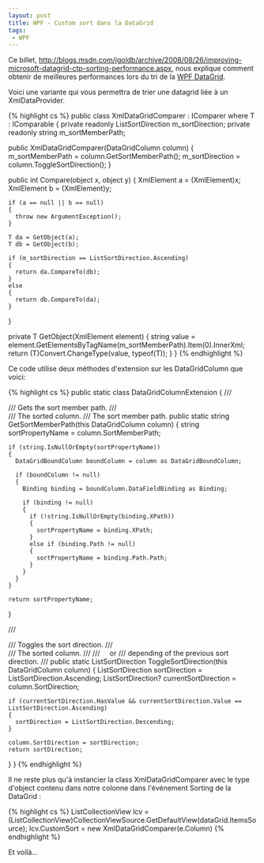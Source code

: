```yaml
---
layout: post
title: WPF - Custom sort dans la DataGrid
tags:
 - WPF
---
```


Ce billet, <http://blogs.msdn.com/jgoldb/archive/2008/08/26/improving-microsoft-datagrid-ctp-sorting-performance.aspx>, nous explique 
comment obtenir de meilleures performances lors du tri de la [WPF DataGrid](http://www.codeplex.com/wpf).

Voici une variante qui vous permettra de trier une datagrid liée à un XmlDataProvider.

{% highlight cs %}
public class XmlDataGridComparer<T> : IComparer where T : IComparable
{
  private readonly ListSortDirection m_sortDirection;
  private readonly string m_sortMemberPath;
  
  public XmlDataGridComparer(DataGridColumn column)
  {
    m_sortMemberPath = column.GetSortMemberPath();
    m_sortDirection = column.ToggleSortDirection();
  }

  public int Compare(object x, object y)
  {
    XmlElement a = (XmlElement)x;
    XmlElement b = (XmlElement)y;

    if (a == null || b == null)
    {
      throw new ArgumentException();
    }
    
    T da = GetObject(a);
    T db = GetObject(b);
    
    if (m_sortDirection == ListSortDirection.Ascending)
    {
      return da.CompareTo(db);
    }
    else
    {
      return db.CompareTo(da);
    }
  }
  
  private T GetObject(XmlElement element)
  {
    string value = element.GetElementsByTagName(m_sortMemberPath).Item(0).InnerXml;
    return (T)Convert.ChangeType(value, typeof(T));
  }
}
{% endhighlight %}

Ce code utilise deux méthodes d'extension sur les DataGridColumn que voici:

{% highlight cs %}
public static class DataGridColumnExtension
{
  /// <summary>
  /// Gets the sort member path.
  /// </summary>
  /// <param name="column">The sorted column.</param>
  /// <returns>The sort member path.</returns>
  public static string GetSortMemberPath(this DataGridColumn column)
  {
    string sortPropertyName = column.SortMemberPath;

    if (string.IsNullOrEmpty(sortPropertyName))
    {
      DataGridBoundColumn boundColumn = column as DataGridBoundColumn;

      if (boundColumn != null)
      {
        Binding binding = boundColumn.DataFieldBinding as Binding;

        if (binding != null)
        {
          if (!string.IsNullOrEmpty(binding.XPath))
          {
            sortPropertyName = binding.XPath;
          }
          else if (binding.Path != null)
          {
            sortPropertyName = binding.Path.Path;
          }
        }
      }
    }

    return sortPropertyName;
  }

  /// <summary>
  /// Toggles the sort direction.
  /// </summary>
  /// <param name="column">The sorted column.</param>
  /// <returns>
  ///     <see cref="ListSortDirection.Ascending"/> or <see cref="ListSortDirection.Descending"/>
  ///     depending of the previous sort direction.
  /// </returns>
  public static ListSortDirection ToggleSortDirection(this DataGridColumn column)
  {
    ListSortDirection sortDirection = ListSortDirection.Ascending;
    ListSortDirection? currentSortDirection = column.SortDirection;

    if (currentSortDirection.HasValue && currentSortDirection.Value == ListSortDirection.Ascending)
    {
      sortDirection = ListSortDirection.Descending;
    }

    column.SortDirection = sortDirection;
    return sortDirection;
  }
}
{% endhighlight %}

Il ne reste plus qu'à instancier la class XmlDataGridComparer avec le type d'object contenu dans notre colonne dans l'événement Sorting de la DataGrid :

{% highlight cs %}
ListCollectionView lcv = (ListCollectionView)CollectionViewSource.GetDefaultView(dataGrid.ItemsSource);
lcv.CustomSort = new XmlDataGridComparer<string>(e.Column)
{% endhighlight %}

Et voilà...
